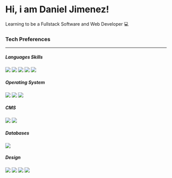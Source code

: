 # Hi, i am Daniel Jimenez!
Learning to be a Fullstack Software and Web Developer 💻 


### Tech Preferences

------------
##### Languages Skills
![](https://img.shields.io/badge/HTML5-E34F26?style=for-the-badge&logo=html5&logoColor=white) ![](https://img.shields.io/badge/CSS3-1572B6?style=for-the-badge&logo=css3&logoColor=white) ![](https://img.shields.io/badge/JavaScript-323330?style=for-the-badge&logo=javascript&logoColor=F7DF1E) ![](https://img.shields.io/badge/Java-ED8B00?style=for-the-badge&logo=java&logoColor=white) ![](https://img.shields.io/badge/Python-FFD43B?style=for-the-badge&logo=python&logoColor=blue)

##### Operating System 
![](https://img.shields.io/badge/mac%20os-000000?style=for-the-badge&logo=apple&logoColor=white) ![](https://img.shields.io/badge/Windows-0078D6?style=for-the-badge&logo=windows&logoColor=white) ![](https://img.shields.io/badge/Linux-FCC624?style=for-the-badge&logo=linux&logoColor=black)

##### CMS 
![](https://img.shields.io/badge/Wordpress-21759B?style=for-the-badge&logo=wordpress&logoColor=white) ![](https://img.shields.io/badge/Joomla-5091CD?style=for-the-badge&logo=joomla&logoColor=white)

##### Databases
![](https://img.shields.io/badge/MySQL-005C84?style=for-the-badge&logo=mysql&logoColor=white)

##### Design
![](https://img.shields.io/badge/Adobe%20Photoshop-31A8FF?style=for-the-badge&logo=Adobe%20Photoshop&logoColor=black) ![](https://img.shields.io/badge/Adobe%20after%20affects-CF96FD?style=for-the-badge&logo=Adobe%20after%20effects&logoColor=393665) ![]( https://img.shields.io/badge/Adobe%20Premiere%20Pro-9999FF?style=for-the-badge&logo=Adobe%20Premiere%20Pro&logoColor=white) ![]( https://img.shields.io/badge/Adobe%20Illustrator-FF9A00?style=for-the-badge&logo=adobe%20illustrator&logoColor=white)
